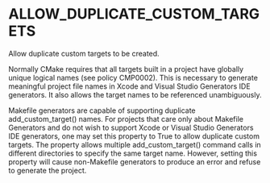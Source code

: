   

# ALLOW_DUPLICATE_CUSTOM_TARGETS  
Allow duplicate custom targets to be created.  

Normally CMake requires that all targets built in a project have
globally unique logical names (see policy CMP0002).
This is necessary to generate meaningful project file names in
Xcode and Visual Studio Generators IDE
generators.  It also allows the target names to be referenced
unambiguously.  

Makefile generators are capable of supporting duplicate add_custom_target()
names.  For projects that care only about Makefile Generators and do
not wish to support Xcode or Visual Studio Generators IDE
generators, one may set this property to True
to allow duplicate custom targets.  The property
allows multiple add_custom_target() command calls in different
directories to specify the same target name.  However, setting this
property will cause non-Makefile generators to produce an error and
refuse to generate the project.  

